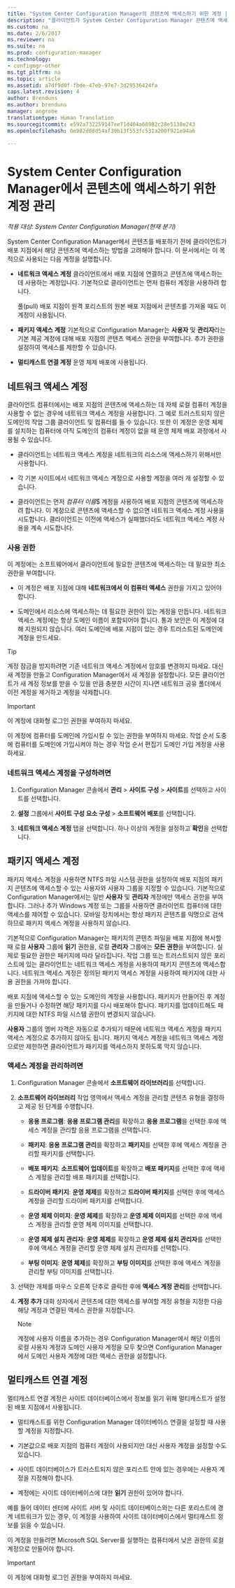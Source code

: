 ```yaml
---
title: "System Center Configuration Manager의 콘텐츠에 액세스하기 위한 계정 | Microsoft 문서"
description: "클라이언트가 System Center Configuration Manager 콘텐츠에 액세스하는 계정에 대해 알아봅니다."
ms.custom: na
ms.date: 2/6/2017
ms.reviewer: na
ms.suite: na
ms.prod: configuration-manager
ms.technology:
- configmgr-other
ms.tgt_pltfrm: na
ms.topic: article
ms.assetid: a7df9d0f-fbde-47eb-97e7-3d29536424fa
caps.latest.revision: 4
author: Brenduns
ms.author: brenduns
manager: angrobe
translationtype: Human Translation
ms.sourcegitcommit: e592a732259147ee71d404a68982c28e5138e243
ms.openlocfilehash: 0e982d08d54af39b13f553fc531a200f921e94a6

---
```

# <a name="manage-accounts-to-access-content-in-system-center-configuration-manager"></a>System Center Configuration Manager에서 콘텐츠에 액세스하기 위한 계정 관리

*적용 대상: System Center Configuration Manager(현재 분기)*

System Center Configuration Manager에서 콘텐츠를 배포하기 전에 클라이언트가 배포 지점에서 해당 콘텐츠에 액세스하는 방법을 고려해야 합니다. 이 문서에서는 이 목적으로 사용되는 다음 계정을 설명합니다.

-   **네트워크 액세스 계정** 클라이언트에서 배포 지점에 연결하고 콘텐츠에 액세스하는 데 사용하는 계정입니다. 기본적으로 클라이언트는 먼저 컴퓨터 계정을 사용하려 합니다.

     풀(pull) 배포 지점이 원격 포리스트의 원본 배포 지점에서 콘텐츠를 가져올 때도 이 계정이 사용됩니다.  

-   **패키지 액세스 계정** 기본적으로 Configuration Manager는 **사용자** 및 **관리자**라는 기본 제공 계정에 대해 배포 지점의 콘텐츠 액세스 권한을 부여합니다. 추가 권한을 설정하여 액세스를 제한할 수 있습니다.  

-   **멀티캐스트 연결 계정** 운영 체제 배포에 사용됩니다.  

##  <a name="a-namebkmknaaa-network-access-account"></a><a name="bkmk_NAA"></a> 네트워크 액세스 계정  
 클라이언트 컴퓨터에서는 배포 지점의 콘텐츠에 액세스하는 데 자체 로컬 컴퓨터 계정을 사용할 수 없는 경우에 네트워크 액세스 계정을 사용합니다. 그 예로 트러스트되지 않은 도메인의 작업 그룹 클라이언트 및 컴퓨터를 들 수 있습니다. 또한 이 계정은 운영 체제를 설치하는 컴퓨터에 아직 도메인의 컴퓨터 계정이 없을 때 운영 체제 배포 과정에서 사용될 수 있습니다.  

-   클라이언트는 네트워크 액세스 계정을 네트워크의 리소스에 액세스하기 위해서만 사용합니다.  

-   각 기본 사이트에서 네트워크 액세스 계정으로 사용할 계정을 여러 개 설정할 수 있습니다.  

-   클라이언트는 먼저 *컴퓨터 이름*$ 계정을 사용하여 배포 지점의 콘텐츠에 액세스하려 합니다. 이 계정으로 콘텐츠에 액세스할 수 없으면 네트워크 액세스 계정 사용을 시도합니다. 클라이언트는 이전에 액세스가 실패했더라도 네트워크 액세스 계정 사용을 계속 시도합니다.  

### <a name="permissions"></a>사용 권한
이 계정에는 소프트웨어에서 클라이언트에 필요한 콘텐츠에 액세스하는 데 필요한 최소 권한을 부여합니다.  

-   이 계정은 배포 지점에 대해 **네트워크에서 이 컴퓨터 액세스** 권한을 가지고 있어야 합니다.  

-   도메인에서 리소스에 액세스하는 데 필요한 권한이 있는 계정을 만듭니다. 네트워크 액세스 계정에는 항상 도메인 이름이 포함되어야 합니다. 통과 보안은 이 계정에 대해 지원되지 않습니다. 여러 도메인에 배포 지점이 있는 경우 트러스트된 도메인에 계정을 만드세요.  

> [!TIP]  
>  계정 잠금을 방지하려면 기존 네트워크 액세스 계정에서 암호를 변경하지 마세요. 대신 새 계정을 만들고 Configuration Manager에서 새 계정을 설정합니다. 모든 클라이언트가 새 계정 정보를 받을 수 있을 만큼 충분한 시간이 지나면 네트워크 공유 폴더에서 이전 계정을 제거하고 계정을 삭제합니다.  

> [!IMPORTANT]  
>  이 계정에 대화형 로그인 권한을 부여하지 마세요.  
>   
>  이 계정에 컴퓨터를 도메인에 가입시킬 수 있는 권한을 부여하지 마세요. 작업 순서 도중에 컴퓨터를 도메인에 가입시켜야 하는 경우 작업 순서 편집기 도메인 가입 계정을 사용하세요.  

### <a name="to-configure-the-network-access-account"></a>네트워크 액세스 계정을 구성하려면  

1.  Configuration Manager 콘솔에서 **관리** >   **사이트 구성** >  **사이트**를 선택하고 사이트를 선택합니다.  

2.  **설정** 그룹에서 **사이트 구성 요소 구성** > **소프트웨어 배포**를 선택합니다.  

3.  **네트워크 액세스 계정** 탭을 선택합니다. 하나 이상의 계정을 설정하고 **확인**을 선택합니다.  

##  <a name="a-namebkmkpaaa-package-access-accounts"></a><a name="bkmk_Paa"></a> 패키지 액세스 계정  
 패키지 액세스 계정을 사용하면 NTFS 파일 시스템 권한을 설정하여 배포 지점의 패키지 콘텐츠에 액세스할 수 있는 사용자와 사용자 그룹을 지정할 수 있습니다. 기본적으로 Configuration Manager에서는 일반 **사용자** 및 **관리자** 계정에만 액세스 권한을 부여합니다. 그러나 추가 Windows 계정 또는 그룹을 사용하면 클라이언트 컴퓨터에 대한 액세스를 제어할 수 있습니다. 모바일 장치에서는 항상 패키지 콘텐츠를 익명으로 검색하므로 패키지 액세스 계정을 사용하지 않습니다.  

 기본적으로 Configuration Manager는 패키지의 콘텐츠 파일을 배포 지점에 복사할 때 로컬 **사용자** 그룹에 **읽기** 권한을, 로컬 **관리자** 그룹에는 **모든 권한**을 부여합니다. 실제로 필요한 권한은 패키지에 따라 달라집니다. 작업 그룹 또는 트러스트되지 않은 포리스트에 있는 클라이언트는 네트워크 액세스 계정을 사용하여 패키지 콘텐츠에 액세스합니다. 네트워크 액세스 계정은 정의된 패키지 액세스 계정을 사용하여 패키지에 대한 사용 권한을 가져야 합니다.  

 배포 지점에 액세스할 수 있는 도메인의 계정을 사용합니다. 패키지가 만들어진 후 계정을 만들거나 수정하면 해당 패키지를 다시 배포해야 합니다. 패키지를 업데이트해도 패키지에 대한 NTFS 파일 시스템 권한이 변경되지 않습니다.  

 **사용자** 그룹의 멤버 자격은 자동으로 추가되기 때문에 네트워크 액세스 계정을 패키지 액세스 계정으로 추가하지 않아도 됩니다. 패키지 액세스 계정을 네트워크 액세스 계정으로만 제한하면 클라이언트가 패키지를 액세스하지 못하도록 막지 않습니다.  

### <a name="to-manage-access-accounts"></a>액세스 계정을 관리하려면  

1.  Configuration Manager 콘솔에서 **소프트웨어 라이브러리**를 선택합니다.  

2.  **소프트웨어 라이브러리** 작업 영역에서 액세스 계정을 관리할 콘텐츠 유형을 결정하고 제공 된 단계를 수행합니다.  

    -   **응용 프로그램**: **응용 프로그램 관리**를 확장하고 **응용 프로그램**을 선택한 후에 액세스 계정을 관리할 응용 프로그램을 선택합니다.  

    -   **패키지**: **응용 프로그램 관리**를 확장하고 **패키지**를 선택한 후에 액세스 계정을 관리할 패키지를 선택합니다.  

    -   **배포 패키지**: **소프트웨어 업데이트**를 확장하고 **배포 패키지**를 선택한 후에 액세스 계정을 관리할 배포 패키지를 선택합니다.  

    -   **드라이버 패키지**: **운영 체제**를 확장하고 **드라이버 패키지**를 선택한 후에 액세스 계정을 관리할 드라이버 패키지를 선택합니다.  

    -   **운영 체제 이미지**: **운영 체제**를 확장하고 **운영 체제 이미지**를 선택한 후에 액세스 계정을 관리할 운영 체제 이미지를 선택합니다.  

    -   **운영 체제 설치 관리자**: **운영 체제**를 확장하고 **운영 체제 설치 관리자**를 선택한 후에 액세스 계정을 관리할 운영 체제 설치 관리자를 선택합니다.  

    -   **부팅 이미지**: **운영 체제**를 확장하고 **부팅 이미지**를 선택한 후에 액세스 계정을 관리할 부팅 이미지를 선택합니다.  

3.  선택한 개체를 마우스 오른쪽 단추로 클릭한 후에 **액세스 계정 관리**를 선택합니다.  

4.  **계정 추가** 대화 상자에서 콘텐츠에 대한 액세스를 부여할 계정 유형을 지정한 다음 해당 계정과 연결된 액세스 권한을 지정합니다.  

    > [!NOTE]  
    >  계정에 사용자 이름을 추가하는 경우 Configuration Manager에서 해당 이름의 로컬 사용자 계정과 도메인 사용자 계정을 모두 찾으면 Configuration Manager에서 도메인 사용자 계정에 대한 액세스 권한을 설정합니다.  

##  <a name="a-namebkmkmultia-multicast-connection-account"></a><a name="bkmk_multi"></a> 멀티캐스트 연결 계정  
 멀티캐스트 연결 계정은 사이트 데이터베이스에서 정보를 읽기 위해 멀티캐스트가 설정된 배포 지점에서 사용됩니다.  

-   멀티캐스트를 위한 Configuration Manager 데이터베이스 연결을 설정할 때 사용할 계정을 지정합니다.  

-   기본값으로 배포 지점의 컴퓨터 계정이 사용되지만 대신 사용자 계정을 설정할 수도 있습니다.  

-   사이트 데이터베이스가 트러스트되지 않은 포리스트 안에 있는 경우에는 사용자 계정을 지정해야 합니다.  

-   계정에는 사이트 데이터베이스에 대한 **읽기** 권한이 있어야 합니다.  

예를 들어 데이터 센터에 사이트 서버 및 사이트 데이터베이스와는 다른 포리스트에 경계 네트워크가 있는 경우, 이 계정을 사용하여 사이트 데이터베이스에서 멀티캐스트 정보를 읽을 수 있습니다.

이 계정을 만들려면 Microsoft SQL Server를 실행하는 컴퓨터에서 낮은 권한의 로컬 계정으로 만들어야 합니다.  

> [!IMPORTANT]  
>  이 계정에 대화형 로그인 권한을 부여하지 마세요.  



<!--HONumber=Feb17_HO1-->



